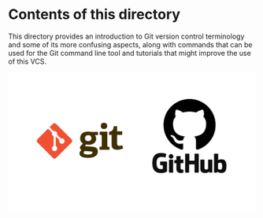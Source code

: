 # Contents of this directory
This directory provides an introduction to Git version control terminology and some of its more confusing aspects, along with commands that can be used for the Git command line tool and tutorials that might improve the use of this VCS.

<img src="images/git+github.png" style="max-widge: 50%;">